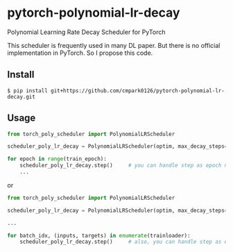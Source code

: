 # pytorch-polynomial-lr-decay
Polynomial Learning Rate Decay Scheduler for PyTorch

This scheduler is frequently used in many DL paper. But there is no official implementation in PyTorch. So I propose this code.

## Install

```
$ pip install git+https://github.com/cmpark0126/pytorch-polynomial-lr-decay.git
```

## Usage

```python
from torch_poly_scheduler import PolynomialLRScheduler

scheduler_poly_lr_decay = PolynomialLRScheduler(optim, max_decay_steps=100, power=2.0)

for epoch in range(train_epoch):
    scheduler_poly_lr_decay.step()     # you can handle step as epoch number
    ...
```

or

```python
from torch_poly_scheduler import PolynomialLRScheduler

scheduler_poly_lr_decay = PolynomialLRScheduler(optim, max_decay_steps=100, power=2.0)

...

for batch_idx, (inputs, targets) in enumerate(trainloader):
    scheduler_poly_lr_decay.step()     # also, you can handle step as each iter number
```
